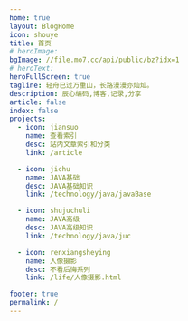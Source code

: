 ```yaml
---
home: true
layout: BlogHome
icon: shouye
title: 首页
# heroImage: 
bgImage: //file.mo7.cc/api/public/bz?idx=1
# heroText: 
heroFullScreen: true
tagline: 轻舟已过万重山，长路漫漫亦灿灿。
description: 辰心编码,博客,记录,分享
article: false
index: false
projects:
  - icon: jiansuo
    name: 查看索引
    desc: 站内文章索引和分类
    link: /article

  - icon: jichu
    name: JAVA基础
    desc: JAVA基础知识
    link: /technology/java/javaBase

  - icon: shujuchuli
    name: JAVA高级
    desc: JAVA高级知识
    link: /technology/java/juc

  - icon: renxiangsheying
    name: 人像摄影
    desc: 不看后悔系列
    link: /life/人像摄影.html

footer: true
permalink: /
---
```


